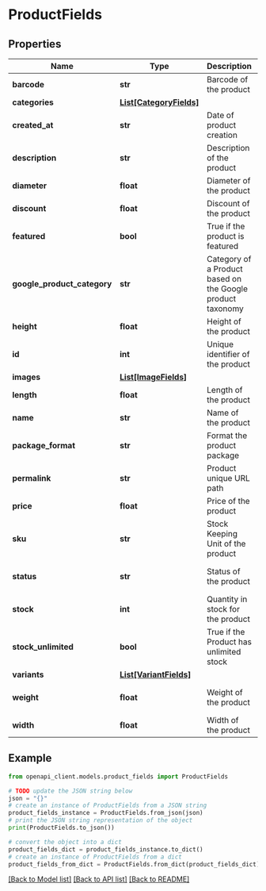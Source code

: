# ProductFields


## Properties

Name | Type | Description | Notes
------------ | ------------- | ------------- | -------------
**barcode** | **str** | Barcode of the product | [optional] 
**categories** | [**List[CategoryFields]**](CategoryFields.md) |  | [optional] 
**created_at** | **str** | Date of product creation | [optional] 
**description** | **str** | Description of the product | [optional] 
**diameter** | **float** | Diameter of the product | [optional] 
**discount** | **float** | Discount of the product | [optional] 
**featured** | **bool** | True if the product is featured | [optional] [default to False]
**google_product_category** | **str** | Category of a Product based on the Google product taxonomy | [optional] 
**height** | **float** | Height of the product | [optional] 
**id** | **int** | Unique identifier of the product | [optional] 
**images** | [**List[ImageFields]**](ImageFields.md) |  | [optional] 
**length** | **float** | Length of the product | [optional] 
**name** | **str** | Name of the product | [optional] 
**package_format** | **str** | Format the product package | [optional] [default to 'box']
**permalink** | **str** | Product unique URL path | [optional] 
**price** | **float** | Price of the product | [optional] 
**sku** | **str** | Stock Keeping Unit of the product | [optional] 
**status** | **str** | Status of the product | [optional] [default to 'available']
**stock** | **int** | Quantity in stock for the product | [optional] [default to 100]
**stock_unlimited** | **bool** | True if the Product has unlimited stock | [optional] 
**variants** | [**List[VariantFields]**](VariantFields.md) |  | [optional] 
**weight** | **float** | Weight of the product | [optional] [default to 1]
**width** | **float** | Width of the product | [optional] 

## Example

```python
from openapi_client.models.product_fields import ProductFields

# TODO update the JSON string below
json = "{}"
# create an instance of ProductFields from a JSON string
product_fields_instance = ProductFields.from_json(json)
# print the JSON string representation of the object
print(ProductFields.to_json())

# convert the object into a dict
product_fields_dict = product_fields_instance.to_dict()
# create an instance of ProductFields from a dict
product_fields_from_dict = ProductFields.from_dict(product_fields_dict)
```
[[Back to Model list]](../README.md#documentation-for-models) [[Back to API list]](../README.md#documentation-for-api-endpoints) [[Back to README]](../README.md)


